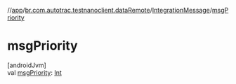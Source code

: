 //[app](../../../index.md)/[br.com.autotrac.testnanoclient.dataRemote](../index.md)/[IntegrationMessage](index.md)/[msgPriority](msg-priority.md)

# msgPriority

[androidJvm]\
val [msgPriority](msg-priority.md): [Int](https://kotlinlang.org/api/latest/jvm/stdlib/kotlin/-int/index.html)
